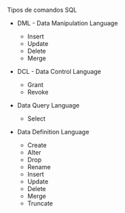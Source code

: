 Tipos de comandos SQL

- DML - Data Manipulation Language
    - Insert
    - Update
    - Delete
    - Merge

- DCL - Data Control Language
    - Grant
    - Revoke

- Data Query Language
    - Select

- Data Definition Language
    - Create
    - Alter
    - Drop
    - Rename
    - Insert
    - Update
    - Delete
    - Merge
    - Truncate